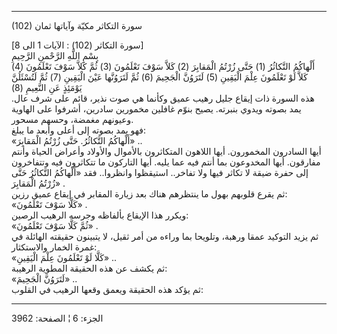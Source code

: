 ------------------------------------------------------------------------

(102) سورة التكاثر مكيّة وآياتها ثمان  
  
\[سورة التكاثر (102) : الآيات 1 الى 8\]  
بِسْمِ اللَّهِ الرَّحْمنِ الرَّحِيمِ  
أَلْهاكُمُ التَّكاثُرُ (1) حَتَّى زُرْتُمُ الْمَقابِرَ (2) كَلاَّ سَوْفَ تَعْلَمُونَ (3) ثُمَّ كَلاَّ سَوْفَ
تَعْلَمُونَ (4)  
كَلاَّ لَوْ تَعْلَمُونَ عِلْمَ الْيَقِينِ (5) لَتَرَوُنَّ الْجَحِيمَ (6) ثُمَّ لَتَرَوُنَّها عَيْنَ الْيَقِينِ (7)
ثُمَّ لَتُسْئَلُنَّ يَوْمَئِذٍ عَنِ النَّعِيمِ (8)  
هذه السورة ذات إيقاع جليل رهيب عميق وكأنما هي صوت نذير، قائم على شرف
عال. يمد بصوته ويدوي بنبرته. يصيح بنوّم غافلين مخمورين سادرين، أشرفوا على
الهاوية وعيونهم مغمضة، وحسهم مسحور.  
فهو يمد بصوته إلى أعلى وأبعد ما يبلغ:  
«أَلْهاكُمُ التَّكاثُرُ. حَتَّى زُرْتُمُ الْمَقابِرَ» ..  
أيها السادرون المخمورون. أيها اللاهون المتكاثرون بالأموال والأولاد
وأعراض الحياة وأنتم مفارقون. أيها المخدوعون بما أنتم فيه عما يليه. أيها
التاركون ما تتكاثرون فيه وتتفاخرون إلى حفرة ضيقة لا تكاثر فيها ولا
تفاخر.. استيقظوا وانظروا.. فقد «أَلْهاكُمُ التَّكاثُرُ حَتَّى زُرْتُمُ الْمَقابِرَ» .  
ثم يقرع قلوبهم بهول ما ينتظرهم هناك بعد زيارة المقابر في إيقاع عميق
رزين:  
«كَلَّا سَوْفَ تَعْلَمُونَ» .  
ويكرر هذا الإيقاع بألفاظه وجرسه الرهيب الرصين:  
«ثُمَّ كَلَّا سَوْفَ تَعْلَمُونَ» .  
ثم يزيد التوكيد عمقا ورهبة، وتلويحا بما وراءه من أمر ثقيل، لا يتبينون
حقيقته الهائلة في غمرة الخمار والاستكثار:  
«كَلَّا لَوْ تَعْلَمُونَ عِلْمَ الْيَقِينِ» ..  
ثم يكشف عن هذه الحقيقة المطوية الرهيبة:  
«لَتَرَوُنَّ الْجَحِيمَ» ..  
ثم يؤكد هذه الحقيقة ويعمق وقعها الرهيب في القلوب:

------------------------------------------------------------------------

الجزء: 6 ¦ الصفحة: 3962
